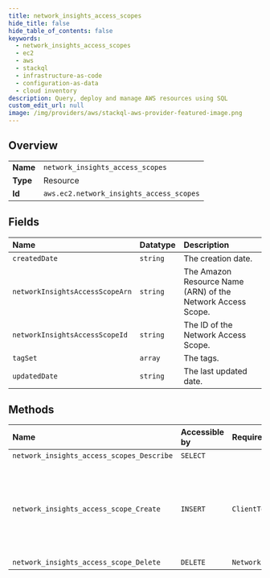 ```yaml
---
title: network_insights_access_scopes
hide_title: false
hide_table_of_contents: false
keywords:
  - network_insights_access_scopes
  - ec2
  - aws    
  - stackql
  - infrastructure-as-code
  - configuration-as-data
  - cloud inventory
description: Query, deploy and manage AWS resources using SQL
custom_edit_url: null
image: /img/providers/aws/stackql-aws-provider-featured-image.png
---
```

  
    

## Overview
<table><tbody>
<tr><td><b>Name</b></td><td><code>network_insights_access_scopes</code></td></tr>
<tr><td><b>Type</b></td><td>Resource</td></tr>
<tr><td><b>Id</b></td><td><code>aws.ec2.network_insights_access_scopes</code></td></tr>
</tbody></table>

## Fields
| Name | Datatype | Description |
|:-----|:---------|:------------|
| `createdDate` | `string` | The creation date. |
| `networkInsightsAccessScopeArn` | `string` | The Amazon Resource Name (ARN) of the Network Access Scope. |
| `networkInsightsAccessScopeId` | `string` | The ID of the Network Access Scope. |
| `tagSet` | `array` | The tags. |
| `updatedDate` | `string` | The last updated date. |
## Methods
| Name | Accessible by | Required Params | Description |
|:-----|:--------------|:----------------|:------------|
| `network_insights_access_scopes_Describe` | `SELECT` |  | Describes the specified Network Access Scopes. |
| `network_insights_access_scope_Create` | `INSERT` | `ClientToken` | &lt;p&gt;Creates a Network Access Scope.&lt;/p&gt; &lt;p&gt;Amazon Web Services Network Access Analyzer enables cloud networking and cloud operations teams to verify that their networks on Amazon Web Services conform to their network security and governance objectives. For more information, see the &lt;a href="https://docs.aws.amazon.com/vpc/latest/network-access-analyzer/"&gt;Amazon Web Services Network Access Analyzer Guide&lt;/a&gt;.&lt;/p&gt; |
| `network_insights_access_scope_Delete` | `DELETE` | `NetworkInsightsAccessScopeId` | Deletes the specified Network Access Scope. |
